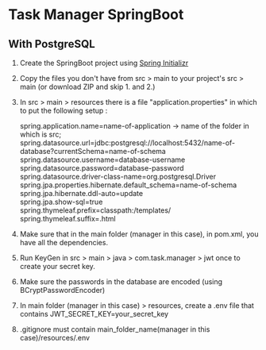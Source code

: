 # Task Manager SpringBoot
## With PostgreSQL
 
1. Create the SpringBoot project using [Spring Initializr](https://start.spring.io/)    

2. Copy the files you don't have from src > main to your project's src > main (or download ZIP and skip 1. and 2.)

5. In src > main > resources there is a file "application.properties" in which to put the following setup :

      spring.application.name=name-of-application -> name of the folder in which is src;  
      spring.datasource.url=jdbc:postgresql://localhost:5432/name-of-database?currentSchema=name-of-schema  
      spring.datasource.username=database-username  
      spring.datasource.password=database-password  
      spring.datasource.driver-class-name=org.postgresql.Driver  
      spring.jpa.properties.hibernate.default_schema=name-of-schema  
      spring.jpa.hibernate.ddl-auto=update  
      spring.jpa.show-sql=true  
      spring.thymeleaf.prefix=classpath:/templates/  
      spring.thymeleaf.suffix=.html  

6. Make sure that in the main folder (manager in this case), in pom.xml, you have all the dependencies.

7. Run KeyGen in src > main > java > com.task.manager > jwt once to create your secret key.

8. Make sure the passwords in the database are encoded (using BCryptPasswordEncoder)

9. In main folder (manager in this case) > resources, create a .env file that contains JWT_SECRET_KEY=your_secret_key

10. .gitignore must contain main_folder_name(manager in this case)/resources/.env
